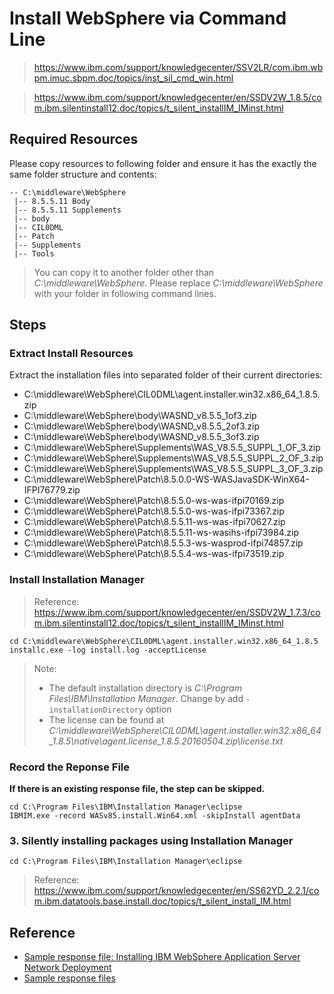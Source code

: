 # Install WebSphere via Command Line

> https://www.ibm.com/support/knowledgecenter/SSV2LR/com.ibm.wbpm.imuc.sbpm.doc/topics/inst_sil_cmd_win.html

> https://www.ibm.com/support/knowledgecenter/en/SSDV2W_1.8.5/com.ibm.silentinstall12.doc/topics/t_silent_installIM_IMinst.html

## Required Resources
Please copy resources to following folder and ensure it has the exactly the same folder structure and contents:
```
-- C:\middleware\WebSphere
 |-- 8.5.5.11 Body
 |-- 8.5.5.11 Supplements
 |-- body
 |-- CIL0DML
 |-- Patch
 |-- Supplements
 |-- Tools
```

> You can copy it to another folder other than _C:\middleware\WebSphere_. 
> Please replace _C:\middleware\WebSphere_ with your folder in following command lines.

## Steps

### Extract Install Resources
Extract the installation files into separated folder of their current directories:
* C:\middleware\WebSphere\CIL0DML\agent.installer.win32.x86_64_1.8.5.zip
* C:\middleware\WebSphere\body\WASND_v8.5.5_1of3.zip
* C:\middleware\WebSphere\body\WASND_v8.5.5_2of3.zip
* C:\middleware\WebSphere\body\WASND_v8.5.5_3of3.zip
* C:\middleware\WebSphere\Supplements\WAS_V8.5.5_SUPPL_1_OF_3.zip
* C:\middleware\WebSphere\Supplements\WAS_V8.5.5_SUPPL_2_OF_3.zip
* C:\middleware\WebSphere\Supplements\WAS_V8.5.5_SUPPL_3_OF_3.zip
* C:\middleware\WebSphere\Patch\8.5.0.0-WS-WASJavaSDK-WinX64-IFPI76779.zip
* C:\middleware\WebSphere\Patch\8.5.5.0-ws-was-ifpi70169.zip
* C:\middleware\WebSphere\Patch\8.5.5.0-ws-was-ifpi73367.zip
* C:\middleware\WebSphere\Patch\8.5.5.11-ws-was-ifpi70627.zip
* C:\middleware\WebSphere\Patch\8.5.5.11-ws-wasihs-ifpi73984.zip
* C:\middleware\WebSphere\Patch\8.5.5.3-ws-wasprod-ifpi74857.zip
* C:\middleware\WebSphere\Patch\8.5.5.4-ws-was-ifpi73519.zip

### Install Installation Manager
> Reference: https://www.ibm.com/support/knowledgecenter/en/SSDV2W_1.7.3/com.ibm.silentinstall12.doc/topics/t_silent_installIM_IMinst.html

```commandline
cd C:\middleware\WebSphere\CIL0DML\agent.installer.win32.x86_64_1.8.5
installc.exe -log install.log -acceptLicense
```
> Note: 
> * The default installation directory is _C:\Program Files\IBM\Installation Manager_. Change by add `-installationDirectory` option
> * The license can be found at _C:\middleware\WebSphere\CIL0DML\agent.installer.win32.x86_64_1.8.5\native\agent.license_1.8.5.20160504.zip\license.txt_

### Record the Reponse File
**If there is an existing response file, the step can be skipped.** 
```commandline
cd C:\Program Files\IBM\Installation Manager\eclipse
IBMIM.exe -record WASv85.install.Win64.xml -skipInstall agentData
```


### 3. Silently installing packages using Installation Manager
```commandline
cd C:\Program Files\IBM\Installation Manager\eclipse
```
> Reference: https://www.ibm.com/support/knowledgecenter/en/SS62YD_2.2.1/com.ibm.datatools.base.install.doc/topics/t_silent_install_IM.html



## Reference
* [Sample response file: Installing IBM WebSphere Application Server Network Deployment](https://www.ibm.com/support/knowledgecenter/en/SSAW57_8.5.5/com.ibm.websphere.installation.nd.doc/ae/cins_WASv85_nd_install_Win32.html)
* [Sample response files](https://www.ibm.com/support/knowledgecenter/SSAW57_8.5.5/com.ibm.websphere.installation.nd.doc/ae/tins_WASv85_sample_response.html)


